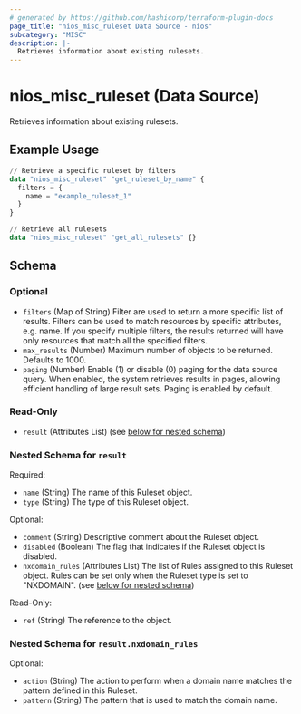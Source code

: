 ```yaml
---
# generated by https://github.com/hashicorp/terraform-plugin-docs
page_title: "nios_misc_ruleset Data Source - nios"
subcategory: "MISC"
description: |-
  Retrieves information about existing rulesets.
---
```


# nios_misc_ruleset (Data Source)

Retrieves information about existing rulesets.

## Example Usage

```terraform
// Retrieve a specific ruleset by filters
data "nios_misc_ruleset" "get_ruleset_by_name" {
  filters = {
    name = "example_ruleset_1"
  }
}

// Retrieve all rulesets
data "nios_misc_ruleset" "get_all_rulesets" {}
```

<!-- schema generated by tfplugindocs -->
## Schema

### Optional

- `filters` (Map of String) Filter are used to return a more specific list of results. Filters can be used to match resources by specific attributes, e.g. name. If you specify multiple filters, the results returned will have only resources that match all the specified filters.
- `max_results` (Number) Maximum number of objects to be returned. Defaults to 1000.
- `paging` (Number) Enable (1) or disable (0) paging for the data source query. When enabled, the system retrieves results in pages, allowing efficient handling of large result sets. Paging is enabled by default.

### Read-Only

- `result` (Attributes List) (see [below for nested schema](#nestedatt--result))

<a id="nestedatt--result"></a>
### Nested Schema for `result`

Required:

- `name` (String) The name of this Ruleset object.
- `type` (String) The type of this Ruleset object.

Optional:

- `comment` (String) Descriptive comment about the Ruleset object.
- `disabled` (Boolean) The flag that indicates if the Ruleset object is disabled.
- `nxdomain_rules` (Attributes List) The list of Rules assigned to this Ruleset object. Rules can be set only when the Ruleset type is set to "NXDOMAIN". (see [below for nested schema](#nestedatt--result--nxdomain_rules))

Read-Only:

- `ref` (String) The reference to the object.

<a id="nestedatt--result--nxdomain_rules"></a>
### Nested Schema for `result.nxdomain_rules`

Optional:

- `action` (String) The action to perform when a domain name matches the pattern defined in this Ruleset.
- `pattern` (String) The pattern that is used to match the domain name.

